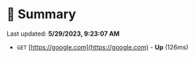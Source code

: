 # 📖 Summary
Last updated: **5/29/2023, 9:23:07 AM**

- `GET` [https://google.com](https://google.com) - **Up** (126ms)
